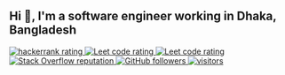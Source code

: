 ## Hi 👋, I'm a software engineer working in Dhaka, Bangladesh

<p align="left">
  <a href="https://www.hackerrank.com/jonecoder">
    <img src="https://cp-logo.vercel.app/hackerrank/jonecoder" alt="hackerrank rating" />
  </a>
  <a href="https://leetcode.com/jonecoder">
    <img src="https://cp-logo.vercel.app/leetcode/jonecoder" alt="Leet code rating" />
  </a>
  <a href="https://codeforces.com/profile/jonecoder">
    <img src="https://raw.githubusercontent.com/jonecoder/cf-stats/main/output/rating.svg" alt="Leet code rating" />
  </a>
  <a href="https://stackoverflow.com/users/13113660/jonecoder">
    <img alt="Stack Overflow reputation"  src="https://img.shields.io/stackexchange/stackoverflow/r/13113660?color=orange&label=reputation&logo=stackoverflow">
  </a>
  <a href="https://github.com/JoneCoder?tab=followers">
    <img alt="GitHub followers" src="https://img.shields.io/github/followers/JoneCoder?color=green&logo=github">
  </a>
  <a href="https://github.com/JoneCoder/">
    <img src="https://komarev.com/ghpvc/?username=JoneCoder" alt="visitors" />
  </a>

</p>
